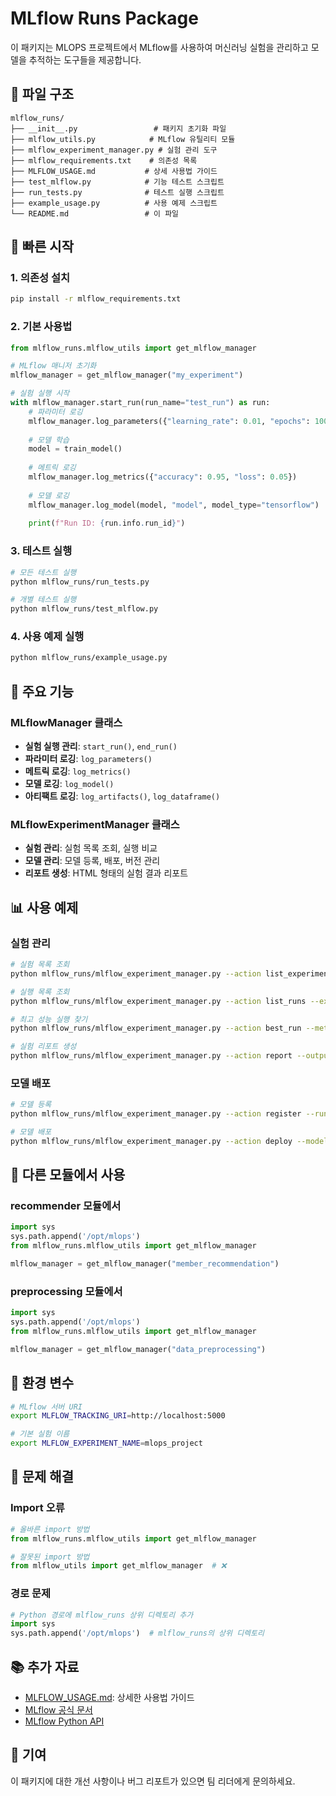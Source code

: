 # MLflow Runs Package

이 패키지는 MLOPS 프로젝트에서 MLflow를 사용하여 머신러닝 실험을 관리하고 모델을 추적하는 도구들을 제공합니다.

## 📁 파일 구조

```
mlflow_runs/
├── __init__.py                 # 패키지 초기화 파일
├── mlflow_utils.py            # MLflow 유틸리티 모듈
├── mlflow_experiment_manager.py # 실험 관리 도구
├── mlflow_requirements.txt    # 의존성 목록
├── MLFLOW_USAGE.md           # 상세 사용법 가이드
├── test_mlflow.py            # 기능 테스트 스크립트
├── run_tests.py              # 테스트 실행 스크립트
├── example_usage.py          # 사용 예제 스크립트
└── README.md                 # 이 파일
```

## 🚀 빠른 시작

### 1. 의존성 설치

```bash
pip install -r mlflow_requirements.txt
```

### 2. 기본 사용법

```python
from mlflow_runs.mlflow_utils import get_mlflow_manager

# MLflow 매니저 초기화
mlflow_manager = get_mlflow_manager("my_experiment")

# 실험 실행 시작
with mlflow_manager.start_run(run_name="test_run") as run:
    # 파라미터 로깅
    mlflow_manager.log_parameters({"learning_rate": 0.01, "epochs": 100})
    
    # 모델 학습
    model = train_model()
    
    # 메트릭 로깅
    mlflow_manager.log_metrics({"accuracy": 0.95, "loss": 0.05})
    
    # 모델 로깅
    mlflow_manager.log_model(model, "model", model_type="tensorflow")
    
    print(f"Run ID: {run.info.run_id}")
```

### 3. 테스트 실행

```bash
# 모든 테스트 실행
python mlflow_runs/run_tests.py

# 개별 테스트 실행
python mlflow_runs/test_mlflow.py
```

### 4. 사용 예제 실행

```bash
python mlflow_runs/example_usage.py
```

## 🔧 주요 기능

### MLflowManager 클래스

- **실험 실행 관리**: `start_run()`, `end_run()`
- **파라미터 로깅**: `log_parameters()`
- **메트릭 로깅**: `log_metrics()`
- **모델 로깅**: `log_model()`
- **아티팩트 로깅**: `log_artifacts()`, `log_dataframe()`

### MLflowExperimentManager 클래스

- **실험 관리**: 실험 목록 조회, 실행 비교
- **모델 관리**: 모델 등록, 배포, 버전 관리
- **리포트 생성**: HTML 형태의 실험 결과 리포트

## 📊 사용 예제

### 실험 관리

```bash
# 실험 목록 조회
python mlflow_runs/mlflow_experiment_manager.py --action list_experiments

# 실행 목록 조회
python mlflow_runs/mlflow_experiment_manager.py --action list_runs --experiment mlops_project

# 최고 성능 실행 찾기
python mlflow_runs/mlflow_experiment_manager.py --action best_run --metric final_accuracy

# 실험 리포트 생성
python mlflow_runs/mlflow_experiment_manager.py --action report --output_path ./report.html
```

### 모델 배포

```bash
# 모델 등록
python mlflow_runs/mlflow_experiment_manager.py --action register --run_ids run_id --model_name my_model

# 모델 배포
python mlflow_runs/mlflow_experiment_manager.py --action deploy --model_name my_model
```

## 🔗 다른 모듈에서 사용

### recommender 모듈에서

```python
import sys
sys.path.append('/opt/mlops')
from mlflow_runs.mlflow_utils import get_mlflow_manager

mlflow_manager = get_mlflow_manager("member_recommendation")
```

### preprocessing 모듈에서

```python
import sys
sys.path.append('/opt/mlops')
from mlflow_runs.mlflow_utils import get_mlflow_manager

mlflow_manager = get_mlflow_manager("data_preprocessing")
```

## 📝 환경 변수

```bash
# MLflow 서버 URI
export MLFLOW_TRACKING_URI=http://localhost:5000

# 기본 실험 이름
export MLFLOW_EXPERIMENT_NAME=mlops_project
```

## 🐛 문제 해결

### Import 오류

```python
# 올바른 import 방법
from mlflow_runs.mlflow_utils import get_mlflow_manager

# 잘못된 import 방법
from mlflow_utils import get_mlflow_manager  # ❌
```

### 경로 문제

```python
# Python 경로에 mlflow_runs 상위 디렉토리 추가
import sys
sys.path.append('/opt/mlops')  # mlflow_runs의 상위 디렉토리
```

## 📚 추가 자료

- [MLFLOW_USAGE.md](MLFLOW_USAGE.md): 상세한 사용법 가이드
- [MLflow 공식 문서](https://mlflow.org/docs/latest/index.html)
- [MLflow Python API](https://mlflow.org/docs/latest/python_api/index.html)

## 🤝 기여

이 패키지에 대한 개선 사항이나 버그 리포트가 있으면 팀 리더에게 문의하세요.
